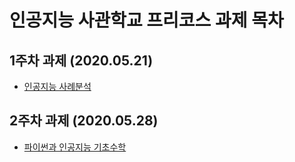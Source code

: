 # 인공지능 사관학교 프리코스 과제 목차

## 1주차 과제 (2020.05.21)
* [인공지능 사례분석](https://github.com/01yoon240/chulwoo/blob/master/1주차.ipynb)
## 2주차 과제 (2020.05.28)
* [파이썬과 인공지능 기초수학](https://github.com/01yoon240/chulwoo/blob/master/2주차%20과제.ipynb)
